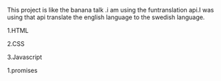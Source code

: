 This project is like the banana talk .i am using the funtranslation api.I was using that api translate the english language to the swedish language.

1.HTML

2.CSS

3.Javascript

1.promises

